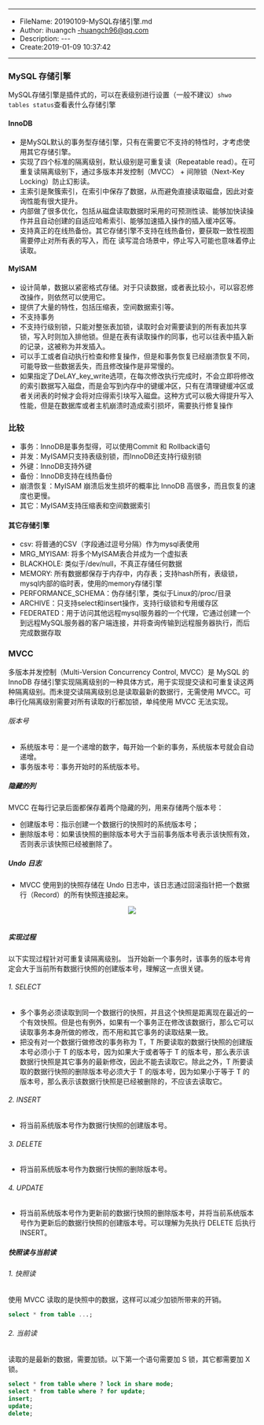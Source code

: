 ___
- FileName: 20190109-MySQL存储引擎.md
- Author: ihuangch -huangch96@qq.com
- Description: ---
- Create:2019-01-09 10:37:42
___

### MySQL 存储引擎
MySQL存储引擎是插件式的，可以在表级别进行设置（一般不建议）`shwo tables status`查看表什么存储引擎 

#### InnoDB
- 是MySQL默认的事务型存储引擎，只有在需要它不支持的特性时，才考虑使用其它存储引擎。  
- 实现了四个标准的隔离级别，默认级别是可重复读（Repeatable read）。在可重复读隔离级别下，通过多版本并发控制（MVCC） + 间隙锁（Next-Key Locking）防止幻影读。  
- 主索引是聚簇索引，在索引中保存了数据，从而避免直接读取磁盘，因此对查询性能有很大提升。  
- 内部做了很多优化，包括从磁盘读取数据时采用的可预测性读、能够加快读操作并且自动创建的自适应哈希索引、能够加速插入操作的插入缓冲区等。  
- 支持真正的在线热备份。其它存储引擎不支持在线热备份，要获取一致性视图需要停止对所有表的写入，而在
读写混合场景中，停止写入可能也意味着停止读取。  

#### MyISAM
- 设计简单，数据以紧密格式存储。对于只读数据，或者表比较小，可以容忍修改操作，则依然可以使用它。  
- 提供了大量的特性，包括压缩表，空间数据索引等。  
- 不支持事务
- 不支持行级别锁，只能对整张表加锁，读取时会对需要读到的所有表加共享锁，写入时则加入排他锁。但是在表有读取操作的同事，也可以往表中插入新的记录，这被称为并发插入。
- 可以手工或者自动执行检查和修复操作，但是和事务恢复已经崩溃恢复不同，可能导致一些数据丢失，而且修改操作是非常慢的。
- 如果指定了DeLAY_key_write选项，在每次修改执行完成时，不会立即将修改的索引数据写入磁盘，而是会写到内存中的键缓冲区，只有在清理键缓冲区或者关闭表的时候才会将对应得索引块写入磁盘。这种方式可以极大得提升写入性能，但是在数据库或者主机崩溃时造成索引损坏，需要执行修复操作

### 比较
- 事务：InnoDB是事务型得，可以使用Commit 和 Rollback语句
- 并发：MyISAM只支持表级别锁，而InnoDB还支持行级别锁
- 外键：InnoDB支持外键
- 备份：InnoDB支持在线热备份
- 崩溃恢复：MyISAM 崩溃后发生损坏的概率比 InnoDB 高很多，而且恢复的速度也更慢。
- 其它：MyISAM支持压缩表和空间数据索引

#### 其它存储引擎
- csv: 将普通的CSV（字段通过逗号分隔）作为mysql表使用
- MRG_MYISAM: 将多个MyISAM表合并成为一个虚拟表
- BLACKHOLE: 类似于/dev/null，不真正存储任何数据
- MEMORY: 所有数据都保存于内存中，内存表；支持hash所有，表级锁，mysql内部的临时表，使用的memory存储引擎
- PERFORMANCE_SCHEMA：伪存储引擎，类似于Linux的/proc/目录
- ARCHIVE：只支持select和insert操作，支持行级锁和专用缓存区
- FEDERATED：用于访问其他远程mysql服务器的一个代理，它通过创建一个到远程MySQL服务器的客户端连接，并将查询传输到远程服务器执行，而后完成数据存取


### MVCC
多版本并发控制（Multi-Version Concurrency Control, MVCC）是 MySQL 的 InnoDB 存储引擎实现隔离级别的一种具体方式，用于实现提交读和可重复读这两种隔离级别。而未提交读隔离级别总是读取最新的数据行，无需使用 MVCC。可串行化隔离级别需要对所有读取的行都加锁，单纯使用 MVCC 无法实现。

###### 版本号

- 系统版本号：是一个递增的数字，每开始一个新的事务，系统版本号就会自动递增。
- 事务版本号：事务开始时的系统版本号。

##### 隐藏的列
MVCC 在每行记录后面都保存着两个隐藏的列，用来存储两个版本号：
- 创建版本号：指示创建一个数据行的快照时的系统版本号；
- 删除版本号：如果该快照的删除版本号大于当前事务版本号表示该快照有效，否则表示该快照已经被删除了。
##### Undo 日志
- MVCC 使用到的快照存储在 Undo 日志中，该日志通过回滚指针把一个数据行（Record）的所有快照连接起来。

<div align="center"> <img src="pics/e41405a8-7c05-4f70-8092-e961e28d3112.jpg" width=""/> </div><br>

##### 实现过程
以下实现过程针对可重复读隔离级别。
当开始新一个事务时，该事务的版本号肯定会大于当前所有数据行快照的创建版本号，理解这一点很关键。

###### 1. SELECT
 - 多个事务必须读取到同一个数据行的快照，并且这个快照是距离现在最近的一个有效快照。但是也有例外，如果有一个事务正在修改该数据行，那么它可以读取事务本身所做的修改，而不用和其它事务的读取结果一致。
 - 把没有对一个数据行做修改的事务称为 T，T 所要读取的数据行快照的创建版本号必须小于 T 的版本号，因为如果大于或者等于 T 的版本号，那么表示该数据行快照是其它事务的最新修改，因此不能去读取它。除此之外，T 所要读取的数据行快照的删除版本号必须大于 T 的版本号，因为如果小于等于 T 的版本号，那么表示该数据行快照是已经被删除的，不应该去读取它。
###### 2. INSERT
 - 将当前系统版本号作为数据行快照的创建版本号。

###### 3. DELETE
- 将当前系统版本号作为数据行快照的删除版本号。

###### 4. UPDATE
- 将当前系统版本号作为更新前的数据行快照的删除版本号，并将当前系统版本号作为更新后的数据行快照的创建版本号。可以理解为先执行 DELETE 后执行 INSERT。

##### 快照读与当前读
###### 1. 快照读
使用 MVCC 读取的是快照中的数据，这样可以减少加锁所带来的开销。
```sql
select * from table ...;
```
###### 2. 当前读
读取的是最新的数据，需要加锁。以下第一个语句需要加 S 锁，其它都需要加 X 锁。
```sql
select * from table where ? lock in share mode;
select * from table where ? for update;
insert;
update;
delete;
```
